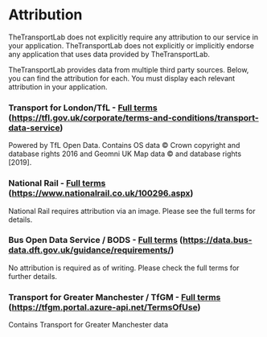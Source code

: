 # Attribution

TheTransportLab does not explicitly require any attribution to our service in your application.
TheTransportLab does not explicitly or implicitly endorse any application that uses data provided by TheTransportLab.

TheTransportLab provides data from multiple third party sources. Below, you can find the attribution for each. You must display each relevant attribution in your application.

### Transport for London/TfL - [Full terms](https://tfl.gov.uk/corporate/terms-and-conditions/transport-data-service) (https://tfl.gov.uk/corporate/terms-and-conditions/transport-data-service)

Powered by TfL Open Data. Contains OS data © Crown copyright and database rights 2016 and Geomni UK Map data © and database rights [2019].

### National Rail - [Full terms](https://www.nationalrail.co.uk/100296.aspx) (https://www.nationalrail.co.uk/100296.aspx)

National Rail requires attribution via an image. Please see the full terms for details.

### Bus Open Data Service / BODS - [Full terms](https://data.bus-data.dft.gov.uk/guidance/requirements/) (https://data.bus-data.dft.gov.uk/guidance/requirements/)

No attribution is required as of writing. Please check the full terms for further details.

### Transport for Greater Manchester / TfGM - [Full terms](https://tfgm.portal.azure-api.net/TermsOfUse) (https://tfgm.portal.azure-api.net/TermsOfUse)

Contains Transport for Greater Manchester data

